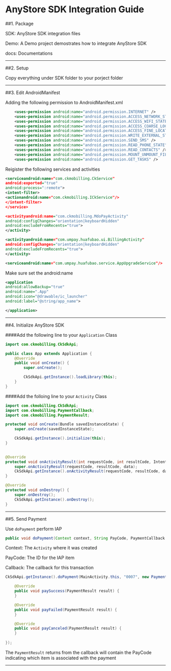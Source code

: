 AnyStore SDK Integration Guide
====

##1. Package

SDK: AnyStore SDK integration files

Demo: A Demo project demostrates how to integrate AnyStore SDK

docs: Documentations

---

##2. Setup

Copy everything under SDK folder to your porject folder

---
##3. Edit AndroidManifest

Adding the following permission to AndroidManifest.xml

```xml
    <uses-permission android:name="android.permission.INTERNET" />
    <uses-permission android:name="android.permission.ACCESS_NETWORK_STATE" />
    <uses-permission android:name="android.permission.ACCESS_WIFI_STATE" />
    <uses-permission android:name="android.permission.ACCESS_COARSE_LOCATION" />
    <uses-permission android:name="android.permission.ACCESS_FINE_LOCATION" />
    <uses-permission android:name="android.permission.WRITE_EXTERNAL_STORAGE" />
    <uses-permission android:name="android.permission.SEND_SMS" />
    <uses-permission android:name="android.permission.READ_PHONE_STATE" />
    <uses-permission android:name="android.permission.READ_CONTACTS" />
    <uses-permission android:name="android.permission.MOUNT_UNMOUNT_FILESYSTEMS" />
    <uses-permission android:name="android.permission.GET_TASKS" />
```

Reigister the following services and activities

```xml
<serviceandroid:name="com.ckmobilling.CkService"
android:exported="true"
android:process=":remote">
<intent-filter>
<actionandroid:name="com.ckmobilling.ICkService"/>
</intent-filter>
</service>

<activityandroid:name="com.ckmobilling.MdoPayActivity"
android:configChanges="orientation|keyboardHidden"
android:excludeFromRecents="true">
</activity>

<activityandroid:name="com.umpay.huafubao.ui.BillingActivity"
android:configChanges="orientation|keyboardHidden"
android:excludeFromRecents="true">
</activity>

<serviceandroid:name="com.umpay.huafubao.service.AppUpgradeService"/>
```

Make sure set the android:name

```xml
<application
android:allowBackup="true"
android:name=".App"
android:icon="@drawable/ic_launcher"
android:label="@string/app_name">

</application>
```

---

##4. Initialize AnyStore SDK

####Add the following line to your `Application` Class

```java
import com.ckmobilling.CkSdkApi;

public class App extends Application {
	@Override
	public void onCreate() {
		super.onCreate();

		CkSdkApi.getInstance().loadLibrary(this);
	}
}
```
####Add the folloing line to your `Activity` Class

```java
import com.ckmobilling.CkSdkApi;
import com.ckmobilling.PaymentCallback;
import com.ckmobilling.PaymentResult;

protected void onCreate(Bundle savedInstanceState) {
	super.onCreate(savedInstanceState);

	CkSdkApi.getInstance().initialize(this);
}

	
@Override
protected void onActivityResult(int requestCode, int resultCode, Intent data) {
	super.onActivityResult(requestCode, resultCode, data);
	CkSdkApi.getInstance().onActivityResult(requestCode, resultCode, data);
}

@Override
protected void onDestroy() {
	super.onDestroy();
	CkSdkApi.getInstance().onDestroy();
}

```

---
##5. Send Payment

Use `doPayment` perform IAP

```java
public void doPayment(Context context, String PayCode, PaymentCallback callback);
```
Context: The `Activity` where it was created

PayCode: The ID for the IAP item

Callback: The callback for this transaction

```java
CkSdkApi.getInstance().doPayment(MainActivity.this, "0007", new PaymentCallback() {

	@Override
	public void paySuccess(PaymentResult result) {
	}

	@Override
	public void payFailed(PaymentResult result) {
	}

	@Override
	public void payCanceled(PaymentResult result) {
	}
	
});
```

The `PaymentResult` returns from the callback will contain the PayCode indicating which item is associated with the payment

---